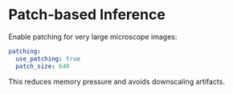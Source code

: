 # Patch-based Inference

Enable patching for very large microscope images:

```yaml
patching:
  use_patching: true
  patch_size: 640
```

This reduces memory pressure and avoids downscaling artifacts.
